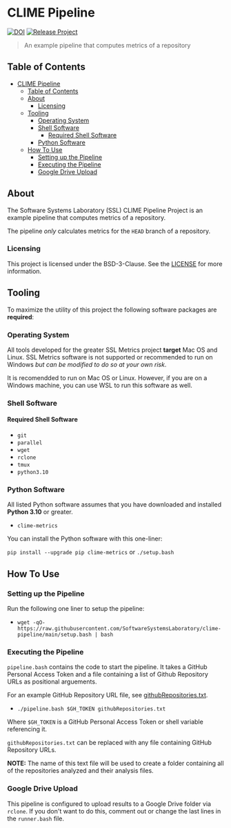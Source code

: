 # CLIME Pipeline

[![DOI](https://zenodo.org/badge/455386614.svg)](https://zenodo.org/badge/latestdoi/455386614)
[![Release Project](https://github.com/SoftwareSystemsLaboratory/clime-pipeline/actions/workflows/release.yml/badge.svg)](https://github.com/SoftwareSystemsLaboratory/clime-pipeline/actions/workflows/release.yml)

> An example pipeline that computes metrics of a repository

## Table of Contents

- [CLIME Pipeline](#clime-pipeline)
  - [Table of Contents](#table-of-contents)
  - [About](#about)
    - [Licensing](#licensing)
  - [Tooling](#tooling)
    - [Operating System](#operating-system)
    - [Shell Software](#shell-software)
      - [Required Shell Software](#required-shell-software)
    - [Python Software](#python-software)
  - [How To Use](#how-to-use)
    - [Setting up the Pipeline](#setting-up-the-pipeline)
    - [Executing the Pipeline](#executing-the-pipeline)
    - [Google Drive Upload](#google-drive-upload)

## About

The Software Systems Laboratory (SSL) CLIME Pipeline Project is an example pipeline that computes metrics of a repository.

The pipeline *only* calculates metrics for the `HEAD` branch of a repository.

### Licensing

This project is licensed under the BSD-3-Clause. See the [LICENSE](LICENSE) for more information.

## Tooling

To maximize the utility of this project the following software packages are **required**:

### Operating System

All tools developed for the greater SSL Metrics project **target** Mac OS and Linux. SSL Metrics software is not supported or recommended to run on Windows *but can be modified to do so at your own risk*.

It is recomendded to run on Mac OS or Linux. However, if you are on a Windows machine, you can use WSL to run this software as well.

### Shell Software

#### Required Shell Software

- `git`
- `parallel`
- `wget`
- `rclone`
- `tmux`
- `python3.10`

### Python Software

All listed Python software assumes that you have downloaded and installed **Python 3.10** or greater.

- `clime-metrics`

You can install the Python software with this one-liner:

`pip install --upgrade pip clime-metrics` or `./setup.bash`

## How To Use

### Setting up the Pipeline

Run the following one liner to setup the pipeline:

- `wget -qO- https://raw.githubusercontent.com/SoftwareSystemsLaboratory/clime-pipeline/main/setup.bash | bash`

### Executing the Pipeline

`pipeline.bash` contains the code to start the pipeline.
It takes a GitHub Personal Access Token and a file containing a list of Github Repository URLs as positional arguements.

For an example GitHub Repository URL file, see [githubRepositories.txt](githubRepositories.txt).

- `./pipeline.bash $GH_TOKEN githubRepositories.txt`

Where `$GH_TOKEN` is a GitHub Personal Access Token or shell variable referencing it.

`githubRepositories.txt` can be replaced with any file containing GitHub Repository URLs.

**NOTE:** The name of this text file will be used to create a folder containing all of the repositories analyzed and their analysis files.

### Google Drive Upload

This pipeline is configured to upload results to a Google Drive folder via `rclone`.
If you don't want to do this, comment out or change the last lines in the `runner.bash` file.
